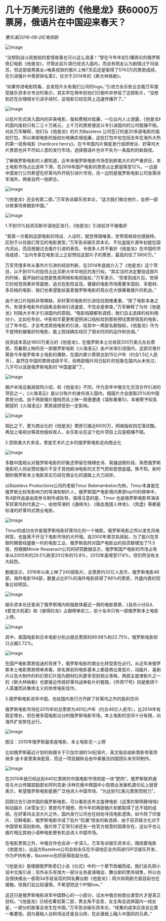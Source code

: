 # 几十万美元引进的《他是龙》获6000万票房，俄语片在中国迎来春天？

*曹乐溪|2016-08-26|电视剧*

![Image](http://static.ylzbl.com/uploads/ueditor/php/upload/image/20170816/1502866109366616.jpeg)

“没想到战斗民族拍的爱情故事也可以这么浪漫！”曾在今年年初引爆舆论的俄罗斯奇幻电影《他是龙》，尽管此前片源已经流入国内，而且有网友认为剧情过于玛丽苏，但这部俊男美女+唯美视效的俄片上映7天后还是取得了5743万的票房成绩，在引进俄片中票房排名第2，仅次于2014年的《斯大林格勒》。

“如果你进电影院看，会发现片头有我们公司的logo。”引进方永乐影业总裁万军接受娱乐资本论专访时表示，其实早在两年前他们已相中并参投了这部影片，“没想到还在办理相关引进手续时，这电影已经在网上迅速传播开了。”

![Image](http://p3.pstatp.com/large/322a00034c83e3491385)

以批片形式进入国内的非美电影，版权费相对低廉，一位业内人士透露，《他是龙》的国内版权只有二三十万美元，上千万的票房便足以令引进国内的公司稳赚不赔。对此万军解释，他们与《他是龙》的片方Bazelevs 公司签订的是20多部电影的版权打包，所以单部电影的版权价格确实很低廉，这批打包中也包括去年在海外大热的第一视角电影《hardcore henry》。在今年国内片保底发行成绩惨淡、好莱坞大片票房也并不尽如人意的发行市场，选择俄语片也许不失为一条盈利的新路径。

了解俄罗斯电影的人都知道，近年来俄罗斯电影市场受到欧美大片的严重挤压，本土电影市场占比逐年下滑，在2016年国产电影的票房占比更是降至12%。一边是中国发行公司希望在好莱坞外开拓引进片市场，另一边则是俄罗斯电影公司急需进军海外，两者自然一拍即合。

![Image](http://p1.pstatp.com/large/321b0001eec63aba69b3)

“《他是龙》还会有第二部，”万军告诉娱乐资本论，“这次我们做合拍片，会把一部分故事场景搬到中国。”

![Image](http://p1.pstatp.com/large/322a00034c8511672666)

1.不到10%投资买断华语地区发行，《他是龙》引进前并不被看好

“我第一次看到这部电影的场设、人设时，就觉得很唯美，世界观格局也很独特，区别于以往我们常见的电影类型。”万军告诉娱乐资本论，不仅盗版片源年初就在国内流出，而且根据过去俄片引进的表现，令很多人并不看好《他是龙》在中国的市场成绩，“业内专家在电影没上之前预估这部片子的票房，最高的估了3800万。”

万军凭借多年从事外片引进的经验判断，在2014年底就介入了《他是龙》这个项目，以不到10%的投资占比买断大中华地区的发行权。“其实当时决定要投这部片的时候，最开始的设想是售卖网络和电视版权，”万军表示，“但拿到成片后，觉得它的视觉效果非常震撼，适合在影院呈现。健康的电影市场需要多国别、多题材、多风格的电影，我们也希望能给喜爱俄罗斯电影的观众在大银幕看俄片的机会。”

由于进口片指标非常稀缺，非好莱坞电影的引进往往困难重重。“除了电影本身之外，有很多电影外的因素会影响引进速度，不完全是审查，”万军解释了为何《他是龙》时隔大半年才引进国内的原因。“电影档期都有调控，我们自主选择的权利相对小，比如在年初，中影和华夏更希望把进口指标给到那些预估票房很高的电影，过了年中后，才会考虑其他电影的引进，给其中一两部名额指标，《他是龙》作为不是特别被看好的电影，能上院线确实经历了很长时间的运作和协调。”

投资成本高达1800万美元的《他是龙》，在俄罗斯本土仅收获200万美元左右票房。而暑期上映的另一部俄罗斯电影《火海凌云》由卢米埃引进国内，这部灾难片算是今年俄罗斯本土电影的爆款，在国内累计票房达到15亿卢布（约合1.5亿人民币），虽然在中国的票房成绩平平，但两部俄片同日起片的现象在国内从未有过，几乎可以说是俄罗斯电影的“中国盛宴”了。

![Image](http://p9.pstatp.com/large/32080001ef329f681cc4)

据卢米埃总裁胡其鸣介绍，和《他是龙》不同，作为去年中俄文化交流合作引进的项目之一，《火海凌云》是以分账片的身份进入国内，俄国片方会提取25%的中国票房分成。由于两部俄片撞档而且上映一周便遭遇《谍影重重5》，本被寄予较高期望的《火海凌云》票房成绩受到一定影响。

![Image](http://p1.pstatp.com/large/322d000040d088c288d2)

相比之下，更为商业化的《他是龙》票房已接近6000万，网络版权则花落优酷。再加上电视台等其他版权收入，永乐影业在这个批片项目上应是稳赚不赔。

2.受欧美大片夹击，曾是艺术片之乡的俄罗斯电影走向商业化

![Image](http://p3.pstatp.com/large/322a00034c8854fd9d79)

多数中国观众对俄罗斯电影的印象还停留在磅礴史诗、英雄战歌阶段，熟悉俄罗斯电影的人则会赞叹俄片不亚于其他欧洲电影的文艺气质和思想底蕴。殊不知，新时期的俄罗斯本土电影其实已经在商业化的道路上大刀阔斧。

以Bazelevs Productions公司的老板Timur Bekmambetov为例，Timur本身是在俄罗斯比较有影响力的导演和制片人，俄罗斯国产电影境内票房top10的榜单中，有4部作品是由其参与制作或执导。值得注意的是，Timur 也是俄罗斯电影导演进军好莱坞的代表之一，由他导演的《通缉令》、《吸血鬼猎人林肯》、《宾虚》等都是标准的好莱坞式商业电影。

![Image](http://p1.pstatp.com/large/32100000dfb430b6eb85)

Timur的成功也许是俄罗斯电影好莱坞化的一个缩影。俄罗斯电影之所以发生风格转型，也是离不开当下电影市场的大环境。自2000年普京执政起，为了振兴在苏联时期曾经盛极一时的电影工业，俄罗斯政府对国产电影业的投资额增加了11.5倍，但根据Movie Reaserach公司的研究数据显示，俄罗斯国产电影的市场占有率从2005年的29.5%跌至2012年的13.8%，2013年虽增至17.8%，但仍然没有太大起色。

数据显示，2016年以来上映了240部影片，总票房约32亿人民币，俄罗斯电影46部，海外电影194部，数量占比81%的海外电影获得了88%的票房，外盛内衰的现象比较明显。

![Image](http://p9.pstatp.com/large/32100000dfb3e4967271)

娱乐资本论还查询了俄罗斯境内和独联体最近一周的电影票房，《自杀小分队》、《爱宠大机密》和《彼得的龙》占据榜单前三，前十名中只有一部俄罗斯本土电影上榜。

![Image](http://p3.pstatp.com/large/320e0001e5da5eecaeff)

其中，美国电影和日本电影分别占据总票房的69.68%和22.75%，俄罗斯电影却只占据2.72%。

![Image](http://p1.pstatp.com/large/32290004dd06e397750a)

在国产电影票房低迷的背景下，俄罗斯电影的商业化转型势在必行。从近年来俄罗斯本土电影票房榜单来看，排名靠前的电影基本上都是商业类型片，动画片、喜剧片以及大制作的科幻奇幻片因为题材红利更多受到观众青睐，两部主旋律影片之一的《斯大林格勒》也更接近传统好莱坞战争影片的套路，《传奇17号》则是歌颂个人英雄而非集体主义的体育电影佳作。

3.俄罗斯电影进军中国，也给国内发行方开辟了好莱坞之外的盈利空间

俄罗斯电影市场在2015年的总票房为461亿卢布（约合46亿人民币），比2014年有稳定增长，但在被多国电影瓜分的俄罗斯电影市场，本土电影的空间十分有限，向海外扩张势在必行。

![Image](http://p9.pstatp.com/large/321b0001eec98b0ca260)

图注：2015年俄罗斯最卖座电影，本土电影无一上榜

比如俄罗斯最近计划的拍摄关于贝加尔湖的3d纪录片，英文版会由新晋影帝莱昂纳多·迪卡普里奥来配音，而这一项目据称会由中美俄法四国团队来共同制作。

![Image](http://p3.pstatp.com/large/322d000040d2398245ad)

在2015年就已经达到440亿票房的中国电影市场则是一块“肥肉”。俄罗斯联邦通信与大众传媒部副部长阿列克谢·沃林在俄中两国中小型商业发展机遇论坛上就曾表示，希望俄罗斯电影能更广泛地进入中国市场，“为达到1亿美元票房而努力”。

回顾过去引进中国的俄罗斯电影，可以看到去年主旋律电影《这里的黎明静悄悄》和动画片《冰雪女王》票房均不理想，而今年的两部俄片却都取得了还不错的成绩。在好莱坞主流大片之外，国内发行公司也在纷纷寻找电影遗珠，如今除了印度片、日韩电影，俄罗斯电影许成了批片“捡漏”捞金的新选择，由于前苏联文化对于中国曾有深刻影响，俄片除了正常引进还有一些官方授意的因素存在，这似乎也让俄片相比其他小语种电影更有机会进入中国市场。

在电影票房之外，中俄合作也会进一步深入。万军告诉娱乐资本论，围绕着电影《他是龙》，出品方Bazelevs公司会和永乐在华语地区会共同进行IP泛娱乐开发，作为IP持有者，Bazelevs也将获得收益分成。

“《他是龙》是根据俄罗斯奇幻小说《仪式》中的一个章节改编而成，我们会先把小说中文版引进；另外永乐有很大一部分业务是演唱会、舞台剧的票务销售，所以也会很快推出一部用3d手段呈现的同名舞台剧《他是龙》；网大和网剧方面目前也在接触，但我们会比较谨慎，不希望把这个IP做low。”

这还只是俄罗斯电影进军中国野心的一小部分，试水中俄合拍商业类型片才是真正目标。“《他是龙》已经在筹划第二部，男主角不会变，女主角会选择国内一线女星，一部分的故事会发生在中国。”万军告诉娱乐资本论，“续集的成本应该会比第一集要低，因为基础人设和场设还是会沿用，在此基础上融入中国风的元素。”

